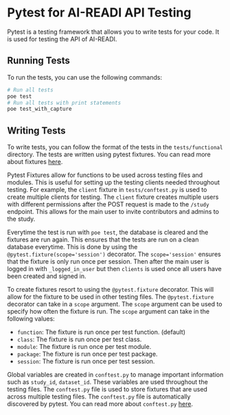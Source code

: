 # Pytest for AI-READI API Testing

Pytest is a testing framework that allows you to write tests for your code. It is used for testing the API of AI-READI.

## Running Tests

To run the tests, you can use the following commands:

```bash
# Run all tests
poe test
# Run all tests with print statements
poe test_with_capture
```

## Writing Tests

To write tests, you can follow the format of the tests in the `tests/functional` directory. The tests are written using pytest fixtures. You can read more about fixtures [here](https://docs.pytest.org/en/stable/fixture.html).

Pytest Fixtures allow for functions to be used across testing files and modules. This is useful for setting up the testing clients needed throughout testing. For example, the `client` fixture in `tests/conftest.py` is used to create multiple clients for testing. The `client` fixture creates multiple users with different permissions after the POST request is made to the `/study` endpoint. This allows for the main user to invite contributors and admins to the study.

Everytime the test is run with `poe test`, the database is cleared and the fixtures are run again. This ensures that the tests are run on a clean database everytime. This is done by using the `@pytest.fixture(scope='session')` decorator. The `scope='session'` ensures that the fixture is only run once per session. Then after the main user is logged in with `_logged_in_user` but then `clients` is used once all users have been created and signed in.

To create fixtures resort to using the `@pytest.fixture` decorator. This will allow for the fixture to be used in other testing files. The `@pytest.fixture` decorator can take in a `scope` argument. The `scope` argument can be used to specify how often the fixture is run. The `scope` argument can take in the following values:

- `function`: The fixture is run once per test function. (default)
- `class`: The fixture is run once per test class.
- `module`: The fixture is run once per test module.
- `package`: The fixture is run once per test package.
- `session`: The fixture is run once per test session.

Global variables are created in `conftest.py` to manage important information such as `study_id`, `dataset_id`. These variables are used throughout the testing files. The `conftest.py` file is used to store fixtures that are used across multiple testing files. The `conftest.py` file is automatically discovered by pytest. You can read more about `conftest.py` [here](https://docs.pytest.org/en/stable/fixture.html#conftest-py-sharing-fixture-functions).